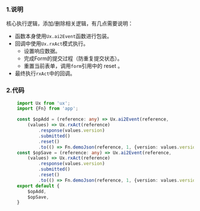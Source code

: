 ### 1.说明

核心执行逻辑，添加/删除相关逻辑，有几点需要说明：

* 函数本身使用`Ux.ai2Event`函数进行包装。
* 回调中使用`Ux.rxAct`模式执行。
    * 设置响应数据。
    * 完成Form的提交过程（防重复提交状态）。
    * 重置当前表单，调用`form`引用中的 reset 。
* 最终执行`rxAct`中的回调。

### 2.代码

```typescript
    import Ux from 'ux';
    import {Fn} from 'app';

    const $opAdd = (reference: any) => Ux.ai2Event(reference,
        (values) => Ux.rxAct(reference)
            .response(values.version)
            .submitted()
            .reset()
            .to(() => Fn.demoJson(reference, 1, {version: values.version})));
    const $opSave = (reference: any) => Ux.ai2Event(reference,
        (values) => Ux.rxAct(reference)
            .response(values.version)
            .submitted()
            .reset()
            .to(() => Fn.demoJson(reference, 1, {version: values.version})));
    export default {
        $opAdd,
        $opSave,
    }
```